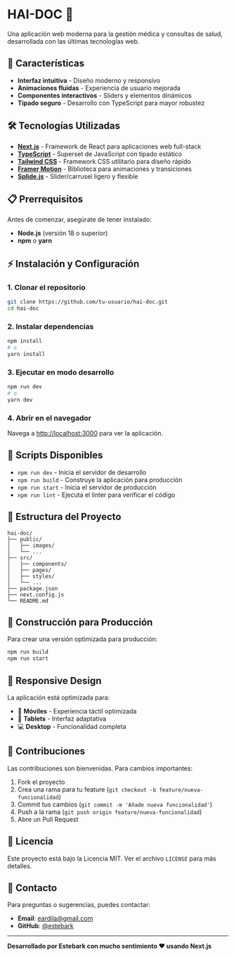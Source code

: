 # HAI-DOC 🏥

Una aplicación web moderna para la gestión médica y consultas de salud, desarrollada con las últimas tecnologías web.

## 🚀 Características

- **Interfaz intuitiva** - Diseño moderno y responsivo
- **Animaciones fluidas** - Experiencia de usuario mejorada
- **Componentes interactivos** - Sliders y elementos dinámicos
- **Tipado seguro** - Desarrollo con TypeScript para mayor robustez

## 🛠️ Tecnologías Utilizadas

- **[Next.js](https://nextjs.org/)** - Framework de React para aplicaciones web full-stack
- **[TypeScript](https://www.typescriptlang.org/)** - Superset de JavaScript con tipado estático
- **[Tailwind CSS](https://tailwindcss.com/)** - Framework CSS utilitario para diseño rápido
- **[Framer Motion](https://www.framer.com/motion/)** - Biblioteca para animaciones y transiciones
- **[Splide.js](https://splidejs.com/)** - Slider/carrusel ligero y flexible

## 📋 Prerrequisitos

Antes de comenzar, asegúrate de tener instalado:

- **Node.js** (versión 18 o superior)
- **npm** o **yarn**

## ⚡ Instalación y Configuración

### 1. Clonar el repositorio

```bash
git clone https://github.com/tu-usuario/hai-doc.git
cd hai-doc
```

### 2. Instalar dependencias

```bash
npm install
# o
yarn install
```

### 3. Ejecutar en modo desarrollo

```bash
npm run dev
# o
yarn dev
```

### 4. Abrir en el navegador

Navega a [http://localhost:3000](http://localhost:3000) para ver la aplicación.

## 📜 Scripts Disponibles

- `npm run dev` - Inicia el servidor de desarrollo
- `npm run build` - Construye la aplicación para producción
- `npm run start` - Inicia el servidor de producción
- `npm run lint` - Ejecuta el linter para verificar el código

## 📁 Estructura del Proyecto

```
hai-doc/
├── public/
│   ├── images/
│   └── ...
├── src/
│   ├── components/
│   ├── pages/
│   ├── styles/
│   └── ...
├── package.json
├── next.config.js
└── README.md
```

## 🚀 Construcción para Producción

Para crear una versión optimizada para producción:

```bash
npm run build
npm run start
```

## 📱 Responsive Design

La aplicación está optimizada para:

- 📱 **Móviles** - Experiencia táctil optimizada
- 📱 **Tablets** - Interfaz adaptativa
- 💻 **Desktop** - Funcionalidad completa

## 🤝 Contribuciones

Las contribuciones son bienvenidas. Para cambios importantes:

1. Fork el proyecto
2. Crea una rama para tu feature (`git checkout -b feature/nueva-funcionalidad`)
3. Commit tus cambios (`git commit -m 'Añade nueva funcionalidad'`)
4. Push a la rama (`git push origin feature/nueva-funcionalidad`)
5. Abre un Pull Request

## 📝 Licencia

Este proyecto está bajo la Licencia MIT. Ver el archivo `LICENSE` para más detalles.

## 📧 Contacto

Para preguntas o sugerencias, puedes contactar:

- **Email**: eardila@gmail.com
- **GitHub**: [@estebark](https://github.com/Esteark)

---

**Desarrollado por Estebark con mucho sentimiento ❤️ usando Next.js**
